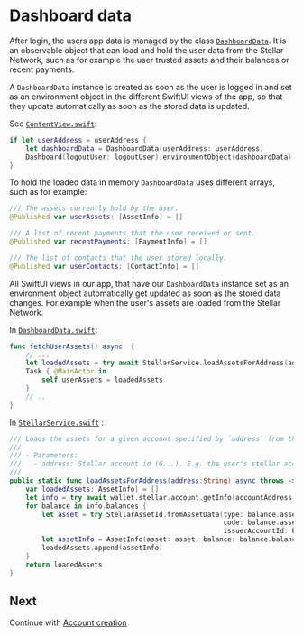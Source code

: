 # Dashboard data

After login, the users app data is managed by the class [`DashboardData`](https://github.com/Soneso/SwiftBasicPay/blob/main/SwiftBasicPay/Model/DashboardData.swift).
It is an observable object that can load and hold the user data from the Stellar Network, such as for example the user trusted assets and their balances or recent payments. 

A `DashboardData` instance is created as soon as the user is logged in and set as an environment object in the different SwiftUI views of the app, so that they update automatically as soon as the stored data is updated.

See [`ContentView.swift`](https://github.com/Soneso/SwiftBasicPay/blob/main/SwiftBasicPay/View/ContentView.swift):

```swift
if let userAddress = userAddress {
    let dashboardData = DashboardData(userAddress: userAddress)
    Dashboard(logoutUser: logoutUser).environmentObject(dashboardData)
}
```

To hold the loaded data in memory `DashboardData` uses different arrays, such as for example:

```swift
/// The assets currently hold by the user.
@Published var userAssets: [AssetInfo] = []

/// A list of recent payments that the user received or sent.
@Published var recentPayments: [PaymentInfo] = []

/// The list of contacts that the user stored locally.
@Published var userContacts: [ContactInfo] = []
```

All SwiftUI views in our app, that have our `DashboardData` instance set as an environment object automatically get updated as soon as the stored data changes. 
For example when the user's assets are loaded from the Stellar Network.

In [`DashboardData.swift`](https://github.com/Soneso/SwiftBasicPay/blob/main/SwiftBasicPay/Model/DashboardData.swift):

```swift
func fetchUserAssets() async  {
    // ...
    let loadedAssets = try await StellarService.loadAssetsForAddress(address: userAddress)
    Task { @MainActor in
        self.userAssets = loadedAssets
    }
    // ..
}
```

In [`StellarService.swift`](https://github.com/Soneso/SwiftBasicPay/blob/main/SwiftBasicPay/services/StellarService.swift) :

```swift
/// Loads the assets for a given account specified by `address` from the Stellar Network by using the wallet sdk.
///
/// - Parameters:
///   - address: Stellar account id (G...). E.g. the user's stellar account id
///
public static func loadAssetsForAddress(address:String) async throws -> [AssetInfo] {
    var loadedAssets:[AssetInfo] = []
    let info = try await wallet.stellar.account.getInfo(accountAddress: address)
    for balance in info.balances {
        let asset = try StellarAssetId.fromAssetData(type: balance.assetType,
                                                     code: balance.assetCode,
                                                     issuerAccountId: balance.assetIssuer)
        let assetInfo = AssetInfo(asset: asset, balance: balance.balance)
        loadedAssets.append(assetInfo)
    }
    return loadedAssets
}
```

## Next

Continue with [Account creation](account_creation.md)

